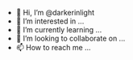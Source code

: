 - 👋 Hi, I’m @darkerinlight
- 👀 I’m interested in ...
- 🌱 I’m currently learning ...
- 💞️ I’m looking to collaborate on ...
- 📫 How to reach me ...

<!---
darkerinlight/darkerinlight is a ✨ special ✨ repository because its `README.md` (this file) appears on your GitHub profile.
You can click the Preview link to take a look at your changes.
--->
